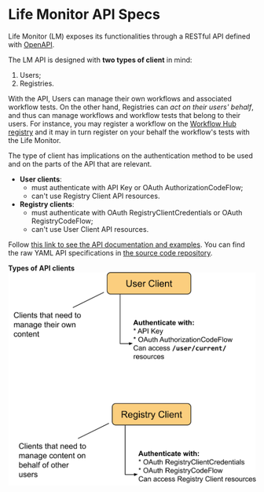 

# Life Monitor API Specs

Life Monitor (LM) exposes its functionalities through a RESTful API defined with
[OpenAPI](https://swagger.io/specification).

The LM API is designed with **two types of client** in mind:
1. Users;
2. Registries.

With the API, Users can manage their own workflows and associated workflow
tests.  On the other hand, Registries can *act on their users' behalf*, and thus
can manage workflows and workflow tests that belong to their users. For
instance, you may register a workflow on the [Workflow Hub
registry](https://workflowhub.eu/) and it may in turn register on your behalf
the workflow's tests with the Life Monitor.

The type of client has implications on the authentication method to be used and
on the parts of the API that are relevant.

* **User clients**:
  * must authenticate with API Key or OAuth AuthorizationCodeFlow;
  * can't use Registry Client API resources.
* **Registry clients**:
  * must authenticate with OAuth RegistryClientCredentials or OAuth RegistryCodeFlow;
  * can't use User Client API resources.


Follow [this link to see the API documentation and examples](https://api-lifemonitor-dev.rahtiapp.fi/static/apidocs.html).  You can find the raw YAML API specifications in [the source code repository](https://github.com/crs4/life_monitor/tree/master/specs).  


**Types of API clients**
<img alt="Life Monitor client types" src="images/lm_client_types.png" width="900" />

